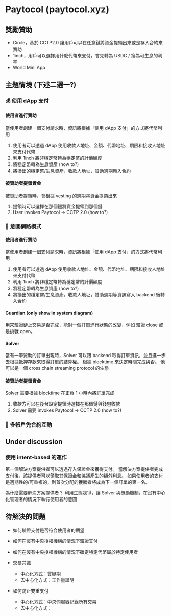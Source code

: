 # Paytocol (paytocol.xyz)

## 獎勵贊助
- Circle，基於 CCTP2.0 讓用戶可以在任意鏈將資金提領出來或是存入合約來贊助
- 1inch，用戶可以選擇用什麼代幣來支付，會先轉為 USDC / 換為可生息的利率
- World Mini App

## 主題情境 (下述二選一?)

### 💰 使用 dApp 支付 

#### 使用者進行贊助
當使用者創建一個支付請求時，資訊將根據「使用 dApp 支付」的方式將代幣利用
1. 使用者可以透過 dApp 使用收款人地址、金額、代幣地址、期限和接收人地址來支付代幣
1. 利用 1inch 將非穩定幣轉為穩定幣的計價額度
1. 將穩定幣轉為生息資產 (how to?)
1. 將換出的穩定幣/生息資產，收款人地址，贊助週期轉入合約

#### 被贊助者提領資金
被贊助者提領時，會根據 vesting 的週期將資金提領出來
1. 提領時可以選擇在那個鏈將資金提領到那個鏈
1. User invokes Paytocol -> CCTP 2.0 (how to?)


### 🌊 意圖網路模式

#### 使用者進行贊助
當使用者創建一個支付請求時，資訊將根據「使用 dApp 支付」的方式將代幣利用
1. 使用者可以透過 dApp 使用收款人地址、金額、代幣地址、期限和接收人地址來支付代幣
1. 利用 1inch 將非穩定幣轉為穩定幣的計價額度
1. 將穩定幣轉為生息資產 (how to?)
1. 將換出的穩定幣/生息資產，收款人地址，贊助週期等資訊寫入 backend 後轉入合約

#### Guardian (only show in system diagram)
用來驗證鏈上交易是否完成，能對一個訂單進行狀態的改變，例如 驗證 close 或是挑戰 open。

#### Solver
當有一筆贊助的訂單出現時，Solver 可以跟 backend 取得訂單資訊，並且進一步去根據抵押存款來取得訂單的結算權。
根據 blocktime 來決定時間完成與否。
他可以是一個 cross chain streaming protocol 的生態

#### 被贊助者提領資金
Solver 需要根據 blocktime 在正負 1 小時內將訂單完成
1. 收款方可以在後台設定提領時選擇在那個鏈與錢包收款
1. Solver 需要 invokes Paytocol -> CCTP 2.0 (how to?)

### 💸 多帳戶免合約互動




## Under discussion

### 使用 intent-based 的運作
第一個解決方案提供者可以透過存入保證金來獲得支付。
當解決方案提供者完成支付後，該提供者可以領取其保證金和協議產生的額外利息。
如果使用者的支付是週期性的/可重複的，則首次分配的獲勝者將成為下一個訂單的第一名。

為什麼需要解決方案提供者？
利用生態競爭，讓 Solver 與獎勵機制，在沒有中心化管理者的情況下執行使用者的意圖


## 待解決的問題
- 如何驗證支付是否符合使用者的期望

- 如何在沒有中央授權機構的情況下驗證支付
- 如何在沒有中央授權機構的情況下確定特定代幣屬於特定使用者
- 交易共識
    - 中心化方式：質疑期
    - 去中心化方式：工作量證明
- 如何防止雙重支付
    - 中心化方式：中央伺服器記錄所有交易
    - 去中心化方式：
